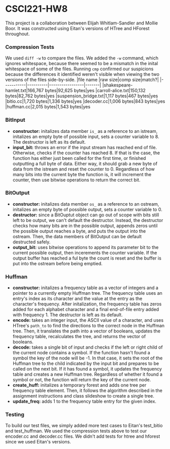# CSCI221-HW8

This project is a collaboration between Elijah Whitlam-Sandler and Mollie Boor. It was constructed using Eitan's versions of HTree and HForest throughout. 

### Compression Tests
We used ```diff -w``` to compare the files. We added the ```-w``` command, which ignores whitespace, because there seemed to be a mismatch in the inital whitespace of some of the files. Running ```cmp``` confirmed our suspicions because the differences it identified weren't visible when viewing the two versions of the files side-by-side.
|file name |raw size|comp size|match?|
|-----------|----------|-----------------|-------|
|shakespeare-hamlet.txt|166,767 bytes|92,625 bytes|yes
|carroll-alice.txt|150,132 bytes|82,762 bytes|yes
|suspension_bridge.txt|1,117 bytes|467 bytes|yes
|bitio.cc|1,720 bytes|1,336 bytes|yes
|decoder.cc|1,006 bytes|843 bytes|yes
|huffman.cc|2,015 bytes|1,543 bytes|yes

### BitInput
- **constructor:** initalizes data member ```is_``` as a reference to an istream, initalizes an empty byte of possible input, sets a counter variable to 8. The destructor is left as its default.
- **input_bit:** throws an error if the input stream has reached end of file. Otherwise, checks if the counter has reached 8. If that is the case, the function has either just been called for the first time, or finished outputting a full byte of data. Either way, it should grab a new byte of data from the istream and reset the counter to 0. Regardless of how many bits into the current byte the function is, it will increment the counter, then use bitwise operations to return the correct bit.
### BitOutput
- **constructor:** initalizes data member ```os_``` as a reference to an ostream, initalizes an empty byte of possible output, sets a counter variable to 0.
- **destructor:** since a BitOuptut object can go out of scope with bits still left to be output, we can't default the destructor. Instead, the destructor checks how many bits are in the possible output, appends zeros until the possible output reaches a byte, and puts the output into the ostream. Then, the data members of BitOutput can be default destructed safely.
- **output_bit:** uses bitwise operations to append its parameter bit to the current possible output, then incerements the counter variable. If the output buffer has reached a ful byte the count is reset and the buffer is put into the ostream before being emptied.
### Huffman
- **constructor:** initalizes a frequency table as a vector of integers and a pointer to a currently empty Huffman tree. The frequency table uses an entry's index as its character and the value at the entry as the character's frequency. After initalization, the frequency table has zeros added for each alphabet character and a final end-of-file entry added with frequency 1. The destructor is left as its default.
- **encode:** takes an integer input, the ASCII value of a character, and uses HTree's ```path_to``` to find the directions to the correct node in the Huffman tree. Then, it translates the path into a vector of booleans, updates the frequency table, recalculates the tree, and returns the vector of booleans.
- **decode:** takes a single bit of input and checks if the left or right child of the current node contains a symbol. If the function hasn't found a symbol the key of the node will be -1. In that case, it sets the root of the Huffman tree to the child indicated by the input bit and prepares to be called on the next bit. If it has found a symbol, it updates the frequency table and creates a new Huffman tree. Regardless of whether it found a symbol or not, the function will return the key of the current node. 
- **create_huff:** initalizes a temporary forest and adds one tree per frequency table element. Then, it follows the algorithm described in the assignment instructions and class slideshow to create a single tree.
- **update_freq:** adds 1 to the frequency table entry for the given index.

### Testing
To build our test files, we simply added more test cases to Eitan's test_bitio and test_huffman. We used the compression tests above to test our encoder.cc and decoder.cc files. We didn't add tests for htree and hforest since we used Eitan's versions.
